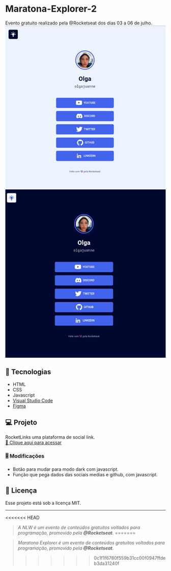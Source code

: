 # Maratona-Explorer-2

Evento gratuito realizado pela @Rocketseat dos dias 03 a 06 de julho.
![preview](./.github/light.png)
![preview](./.github/dark.png)
## 🚀 Tecnologias

- HTML
- CSS
- Javascript
- <a href="https://code.visualstudio.com/"> Visual Studio Code </a>
- <a href="https://www.figma.com/"> Figma </a>

## 💻 Projeto

RocketLinks uma plataforma de social link. <br>
[🔗 Clique aqui para acessar](https://olgajuanne.github.io/NLW-eSports/)
### 🎚 Modificações

- Botão para mudar para modo dark com javascript.
- Função que pega dados das sociais medias e github, com javascript.

## :memo: Licença

Esse projeto está sob a licença MIT.

---

<<<<<<< HEAD
> *A NLW é um evento de conteúdos gratuitos voltados para programação, promovido pela **@Rocketseat**.*
=======

> *Maratona Explorer é um evento de conteúdos gratuitos voltados para programação, promovido pela **@Rocketseat**.*
>>>>>>> 0c1f1f6780f559b31cc00f0947ffdeb3da31240f

